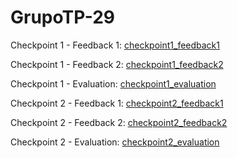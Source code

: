 # GrupoTP-29

Checkpoint 1 - Feedback 1: [checkpoint1_feedback1](checkpoint1_feedback1) 

Checkpoint 1 - Feedback 2: [checkpoint1_feedback2](checkpoint1_feedback2) 

Checkpoint 1 - Evaluation: [checkpoint1_evaluation](checkpoint1_evaluation) 

Checkpoint 2 - Feedback 1: [checkpoint2_feedback1](checkpoint2_feedback1) 

Checkpoint 2 - Feedback 2: [checkpoint2_feedback2](checkpoint2_feedback2) 

Checkpoint 2 - Evaluation: [checkpoint2_evaluation](checkpoint2_evaluation) 
